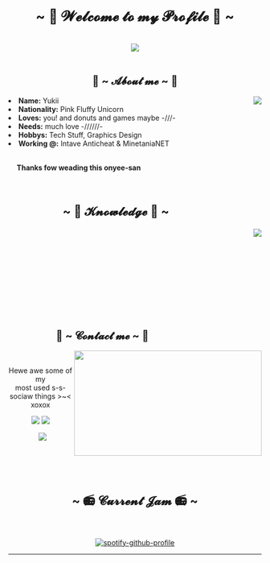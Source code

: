 <body>
<h1 align="center">~ 💖 𝓦𝓮𝓵𝓬𝓸𝓶𝓮 𝓽𝓸 𝓶𝔂 𝓟𝓻𝓸𝓯𝓲𝓵𝓮 💖 ~</h1>
<br>
<div align="center">
<img src="https://i.imgur.com/jx17oHT.gif">
</div>
<br>
<div>
<h2 align="center"> 🦊 ~ 𝓐𝓫𝓸𝓾𝓽 𝓶𝓮 ~ 🦊 </h2>
<img src="https://64.media.tumblr.com/e1f1c97123ae217eb731500e502e0083/tumblr_n9dxcikmIU1qc9zfzo7_r1_250.gif" align="right">
<li>
<b>Name:</b> Yukii</li>
<li>
<b>Nationality:</b> Pink Fluffy Unicorn
</li>
<li>
<b>Loves:</b> you! and donuts and games maybe -///-
</li>
<li>
<b>Needs:</b> much love -//////-
</li>
<li>
<b>Hobbys:</b> Tech Stuff, Graphics Design
</li>
<li>
<b>Working @:</b> Intave Anticheat & MinetaniaNET
</li>
<br>
<p><b>     Thanks fow weading this onyee-san</b></p>
</div>
<br>
<div>
<h2 align="left" style="font-size: 24px">                   ~ 📇 𝓚𝓷𝓸𝔀𝓵𝓮𝓭𝓰𝓮 📇 ~</h2>
<p>
<img src="https://i.pinimg.com/originals/8d/4b/77/8d4b77c44b7a68c0fd609411e2c0ec3c.gif" align="right">
</div>
<div>
<br>
<br>
<br>
<br>
<br>
<br>
<br>
<br>
<br>
<br>
<h2>                   📝 ~ 𝓒𝓸𝓷𝓽𝓪𝓬𝓽 𝓶𝓮 ~ 📝</h2>
<img src="https://i.imgur.com/KXx0cCx.gif" align="right" width="373.5px" height="208.5px">
<br>
<p align="center">Hewe awe some of my <br>
most used s-s-sociaw things >~< xoxox</p>
<p align="center"><a href="https://twitter.com/AzawielDev" target="_blank"><img src="https://img.shields.io/badge/AzawielDev%20-%231DA1F2.svg?&style=for-the-badge&logo=Twitter&logoColor=white"/></a> <a href="https://discord.me/cozythighs" target="_blank"><img src="https://img.shields.io/badge/CowzyThwighs%20-%237289DA.svg?&style=for-the-badge&logo=discord&logoColor=white"/></a></p>
<p align="center">  <a href="https://twitch.tv/AzawielDev" target="_blank"><img src="https://img.shields.io/badge/AzarielDev%20-%239146FF.svg?&style=for-the-badge&logo=Twitch&logoColor=white"/></a></p>
</div>
<br>
<br>
<div>
<br>
<h2 align="center" style="font-size: 24px">~ 📻 𝓒𝓾𝓻𝓻𝓮𝓷𝓽 𝓙𝓪𝓶 📻 ~</h2>
<br>
<div align="center">

[![spotify-github-profile](https://spotify-github-profile.vercel.app/api/view?uid=itzasuna&cover_image=true&theme=compact)](https://github.com/kittinan/spotify-github-profile)

</div>
<hr>
</div>
</body>